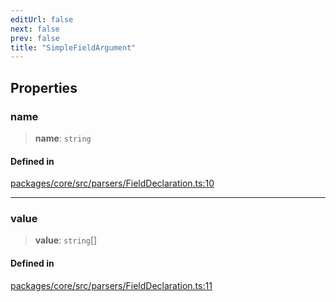 ```yaml
---
editUrl: false
next: false
prev: false
title: "SimpleFieldArgument"
---
```


## Properties

### name

> **name**: `string`

#### Defined in

[packages/core/src/parsers/FieldDeclaration.ts:10](https://github.com/mProjectsCode/obsidian-meta-bind-plugin/blob/46993a4bea44fea6720d8d001cc5324f264501f1/packages/core/src/parsers/FieldDeclaration.ts#L10)

***

### value

> **value**: `string`[]

#### Defined in

[packages/core/src/parsers/FieldDeclaration.ts:11](https://github.com/mProjectsCode/obsidian-meta-bind-plugin/blob/46993a4bea44fea6720d8d001cc5324f264501f1/packages/core/src/parsers/FieldDeclaration.ts#L11)
